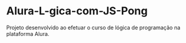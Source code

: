 # Alura-L-gica-com-JS-Pong
Projeto desenvolvido ao efetuar o curso de lógica de programação na plataforma Alura.
